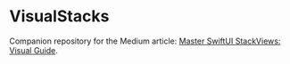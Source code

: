 # VisualStacks
Companion repository for the Medium article: [Master SwiftUI StackViews: Visual Guide](https://blog.eclypse.io/master-swiftui-stackviews-visual-guide-2394eaa91564).

